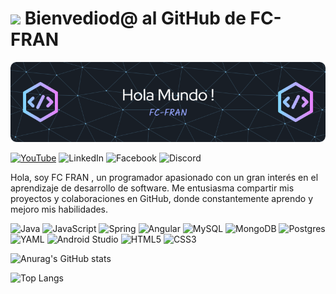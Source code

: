 # <img src="https://media2.giphy.com/media/v1.Y2lkPTc5MGI3NjExZGdxaGRqa2s0bWlzcGlsMWRiOWhwZng2c2U1NDlsd21kZmw1cndycyZlcD12MV9pbnRlcm5hbF9naWZfYnlfaWQmY3Q9Zw/ZVik7pBtu9dNS/giphy.webp" width="100"/> Bienvediod@ al GitHub de FC-FRAN 

![banner de fc-fran](github-header-image.png)

[![YouTube](https://img.shields.io/badge/YouTube-%23FF0000.svg?style=for-the-badge&logo=YouTube&logoColor=white)]()
![LinkedIn](https://img.shields.io/badge/linkedin-%230077B5.svg?style=for-the-badge&logo=linkedin&logoColor=white)
![Facebook](https://img.shields.io/badge/Facebook-%231877F2.svg?style=for-the-badge&logo=Facebook&logoColor=white)
![Discord](https://img.shields.io/badge/Discord-%235865F2.svg?style=for-the-badge&logo=discord&logoColor=white)

Hola, soy FC FRAN , un programador apasionado con un gran interés en el aprendizaje de desarrollo de software. Me entusiasma compartir mis proyectos y colaboraciones en GitHub, donde constantemente aprendo y mejoro mis habilidades.

![Java](https://img.shields.io/badge/java-%23ED8B00.svg?style=for-the-badge&logo=openjdk&logoColor=white)
![JavaScript](https://img.shields.io/badge/javascript-%23323330.svg?style=for-the-badge&logo=javascript&logoColor=%23F7DF1E)
![Spring](https://img.shields.io/badge/spring-%236DB33F.svg?style=for-the-badge&logo=spring&logoColor=white)
![Angular](https://img.shields.io/badge/angular-%23DD0031.svg?style=for-the-badge&logo=angular&logoColor=white)
![MySQL](https://img.shields.io/badge/mysql-4479A1.svg?style=for-the-badge&logo=mysql&logoColor=white)
![MongoDB](https://img.shields.io/badge/MongoDB-%234ea94b.svg?style=for-the-badge&logo=mongodb&logoColor=white)
![Postgres](https://img.shields.io/badge/postgres-%23316192.svg?style=for-the-badge&logo=postgresql&logoColor=white)
![YAML](https://img.shields.io/badge/yaml-%23ffffff.svg?style=for-the-badge&logo=yaml&logoColor=151515)
![Android Studio](https://img.shields.io/badge/android%20studio-346ac1?style=for-the-badge&logo=android%20studio&logoColor=white)
![HTML5](https://img.shields.io/badge/html5-%23E34F26.svg?style=for-the-badge&logo=html5&logoColor=white)
![CSS3](https://img.shields.io/badge/css3-%231572B6.svg?style=for-the-badge&logo=css3&logoColor=white)

![Anurag's GitHub stats](https://github-readme-stats.vercel.app/api?username=fcfran&show_icons=true&theme=dark)

![Top Langs](https://github-readme-stats.vercel.app/api/top-langs/?username=FCFran&layout=compact&theme=dark)






<!-- # <img src="https://media2.giphy.com/media/v1.Y2lkPTc5MGI3NjExbjQzZWVqM3o4enZ4eHoxMHllbHMxdzhjNjNtYjB0MjJka3E5a3JjNyZlcD12MV9pbnRlcm5hbF9naWZfYnlfaWQmY3Q9Zw/bGgsc5mWoryfgKBx1u/giphy.webp" width="100">

# <img src="https://media4.giphy.com/media/v1.Y2lkPTc5MGI3NjExcDgyM3V3azB4NHQxbGl5b3A5d25jZHhlZ25iY2UwYXBxeTRtaTh4MCZlcD12MV9pbnRlcm5hbF9naWZfYnlfaWQmY3Q9Zw/qgQUggAC3Pfv687qPC/giphy.webp" width="100">
 -->
<!--
**FCFran/fcfran** is a ✨ _special_ ✨ repository because its `README.md` (this file) appears on your GitHub profile.

Here are some ideas to get you started:

- 🔭 I’m currently working on ...
- 🌱 I’m currently learning ...
- 👯 I’m looking to collaborate on ...
- 🤔 I’m looking for help with ...
- 💬 Ask me about ...
- 📫 How to reach me: ...
- 😄 Pronouns: ...
- ⚡ Fun fact: ...
-->
